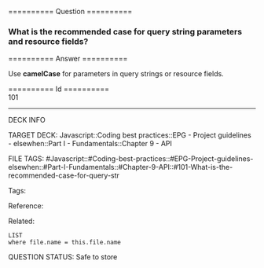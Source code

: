 ========== Question ==========  

### What is the recommended case for query string parameters and resource fields?  

========== Answer ==========  

Use **camelCase** for parameters in query strings or resource fields.

========== Id ==========  
101

---

DECK INFO

TARGET DECK: Javascript::Coding best practices::EPG - Project guidelines - elsewhen::Part I - Fundamentals::Chapter 9 - API

FILE TAGS: #Javascript::#Coding-best-practices::#EPG-Project-guidelines-elsewhen::#Part-I-Fundamentals::#Chapter-9-API::#101-What-is-the-recommended-case-for-query-str

Tags:

Reference:

Related:

```dataview
LIST
where file.name = this.file.name
```

QUESTION STATUS: Safe to store
